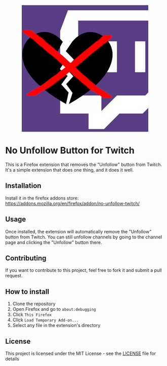 <center><img src="assets/icons/tnuf.jpg" width="400" /></center>

# **No Unfollow Button for Twitch**

This is a Firefox extension that removes the "Unfollow" button from Twitch. It's a simple extension that does one thing, and it does it well.

## Installation
Install it in the firefox addons store: https://addons.mozilla.org/en/firefox/addon/no-unfollow-twitch/

## Usage
Once installed, the extension will automatically remove the "Unfollow" button from Twitch. You can still unfollow channels by going to the channel page and clicking the "Unfollow" button there.

## Contributing
If you want to contribute to this project, feel free to fork it and submit a pull request.

## How to install
1. Clone the repository
2. Open Firefox and go to `about:debugging`
3. Click `This Firefox`
4. Click `Load Temporary Add-on...`
5. Select any file in the extension's directory

## License
This project is licensed under the MIT License - see the [LICENSE](LICENSE) file for details

